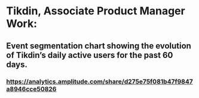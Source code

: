 # Tikdin, Associate Product Manager Work:
## Event segmentation chart showing the evolution of Tikdin’s daily active users for the past 60 days.
### https://analytics.amplitude.com/share/d275e75f081b47f9847a8946cce50826
